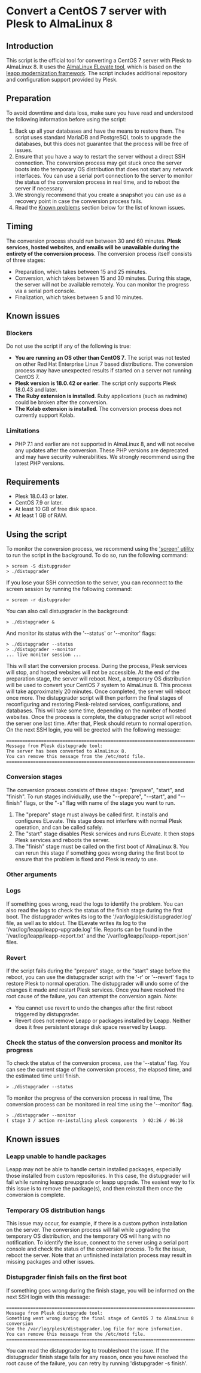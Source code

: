 # Сonvert a CentOS 7 server with Plesk to AlmaLinux 8

## Introduction
This script is the official tool for converting a CentOS 7 server with Plesk to AlmaLinux 8. It uses the [AlmaLinux ELevate tool](https://wiki.almalinux.org/elevate/ELevate-quickstart-guide.html), which is based on the [leapp modernization framework](https://leapp.readthedocs.io/en/latest/). The script includes additional repository and configuration support provided by Plesk.

## Preparation
To avoid downtime and data loss, make sure you have read and understood the following information before using the script:
1. Back up all your databases and have the means to restore them. The script uses standard MariaDB and PostgreSQL tools to upgrade the databases, but this does not guarantee that the process will be free of issues.
2. Ensure that you have a way to restart the server without a direct SSH connection. The conversion process may get stuck once the server boots into the temporary OS distribution that does not start any network interfaces. You can use a serial port connection to the server to monitor the status of the conversion process in real time, and to reboot the server if necessary.
3. We strongly recommend that you create a snapshot you can use as a recovery point in case the conversion process fails.
4. Read the [Known problems](#known-problems) section below for the list of known issues.

## Timing
The conversion process should run between 30 and 60 minutes. **Plesk services, hosted websites, and emails will be unavailable during the entirety of the conversion process**. The conversion process itself consists of three stages:
- Preparation, which takes between 15 and 25 minutes.
- Conversion, which takes between 15 and 30 minutes. During this stage, the server will not be available remotely. You can monitor the progress via a serial port console.
- Finalization, which takes between 5 and 10 minutes.

## Known issues
### Blockers
Do not use the script if any of the following is true:
- **You are running an OS other than CentOS 7**. The script was not tested on other Red Hat Enterprise Linux 7 based distributions. The conversion process may have unexpected results if started on a server not running CentOS 7.
- **Plesk version is 18.0.42 or earier**. The script only supports Plesk 18.0.43 and later.
- **The Ruby extension is installed**. Ruby applications (such as radmine) could be broken after the conversion.
- **The Kolab extension is installed**. The conversion process does not currently support Kolab.
### Limitations
- PHP 7.1 and earlier are not supported in AlmaLinux 8, and will not receive any updates after the conversion. These PHP versions are deprecated and may have security vulnerabilities. We strongly recommend using the latest PHP versions.

## Requirements
- Plesk 18.0.43 or later.
- CentOS 7.9 or later. 
- At least 10 GB of free disk space.
- At least 1 GB of RAM.

## Using the script
To monitor the conversion process, we recommend using the ['screen' utility](https://www.gnu.org/software/screen/) to run the script in the background. To do so, run the following command:
```shell
> screen -S distupgrader
> ./distupgrader
```
If you lose your SSH connection to the server, you can reconnect to the screen session by running the following command:
```shell
> screen -r distupgrader
```


You can also call distupgrader in the background:
```shell
> ./distupgrader &
```
And monitor its status with the '--status' or '--monitor' flags:
```shell
> ./distupgrader --status
> ./distupgrader --monitor
... live monitor session ...
```


This will start the conversion process. During the process, Plesk services will stop, and hosted websites will not be accessible. At the end of the preparation stage, the server will reboot.
Next, a temporary OS distribution will be used to convert your CentOS 7 system to AlmaLinux 8. This process will take approximately 20 minutes. Once completed, the server will reboot once more. The distupgrader script will then perform the final stages of reconfiguring and restoring Plesk-related services, configurations, and databases. This will take some time, depending on the number of hosted websites.
Once the process is complete, the distupgrader script will reboot the server one last time. After that, Plesk should return to normal operation.
On the next SSH login, you will be greeted with the following message:
```
===============================================================================
Message from Plesk distupgrade tool:
The server has been converted to AlmaLinux 8.
You can remove this message from the /etc/motd file.
===============================================================================
```

### Conversion stages
The conversion process consists of three stages: "prepare", "start", and "finish". To run stages individually, use the "--prepare", "--start", and "--finish" flags, or the "-s" flag with name of the stage you want to run.
1. The "prepare" stage must always be called first. It installs and configures ELevate. This stage does not interfere with normal Plesk operation, and can be called safely.
2. The "start" stage disables Plesk services and runs ELevate. It then stops Plesk services and reboots the server.
3. The "finish" stage must be called on the first boot of AlmaLinux 8. You can rerun this stage if something goes wrong during the first boot to ensure that the problem is fixed and Plesk is ready to use.

### Other arguments

### Logs
If something goes wrong, read the logs to identify the problem. You can also read the logs to check the status of the finish stage during the first boot.
The distupgrader writes its log to the '/var/log/plesk/distupgrader.log' file, as well as to stdout.
The ELevate writes its log to the '/var/log/leapp/leapp-upgrade.log' file. Reports can be found in the '/var/log/leapp/leapp-report.txt' and the '/var/log/leapp/leapp-report.json' files.

### Revert
If the script fails during the "prepare" stage, or the "start" stage before the reboot, you can use the distupgrader script with the '-r' or '--revert' flags to restore Plesk to normal operation. The distupgrader will undo some of the changes it made and restart Plesk services. Once you have resolved the root cause of the failure, you can attempt the conversion again.
Note:
- You cannot use revert to undo the changes after the first reboot triggered by distupgrader.
- Revert does not remove Leapp or packages installed by Leapp. Neither does it free persistent storage disk space reserved by Leapp.

### Check the status of the conversion process and monitor its progress
To check the status of the conversion process, use the '--status' flag. You can see the current stage of the conversion process, the elapsed time, and the estimated time until finish.
```shell
> ./distupgrader --status
``` 

To monitor the progress of the conversion process in real time, The conversion process can be monitored in real time using the '--monitor' flag.
```shell
> ./distupgrader --monitor
( stage 3 / action re-installing plesk components  ) 02:26 / 06:18
```

## Known issues

### Leapp unable to handle packages
Leapp may not be able to handle certain installed packages, especially those installed from custom repositories. In this case, the distupgrader will fail while running leapp preupgrade or leapp upgrade. The easiest way to fix this issue is to remove the package(s), and then reinstall them once the conversion is complete.
### Temporary OS distribution hangs
This issue may occur, for example, if there is a custom python installation on the server. The conversion process will fail while upgrading the temporary OS distribution, and the temporary OS will hang with no notification. To identify the issue, connect to the server using a serial port console and check the status of the conversion process. To fix the issue, reboot the server. Note that an unfinished installation process may result in missing packages and other issues.

### Distupgrader finish fails on the first boot
If something goes wrong during the finish stage, you will be informed on the next SSH login with this message:
```
===============================================================================
Message from Plesk distupgrade tool:
Something went wrong during the final stage of CentOS 7 to AlmaLinux 8 conversion
See the /var/log/plesk/distupgrader.log file for more information.
You can remove this message from the /etc/motd file.
===============================================================================
```
You can read the distupgrader log to troubleshoot the issue. If the distupgrader finish stage fails for any reason, once you have resolved the root cause of the failure, you can retry by running 'distupgrader -s finish'.